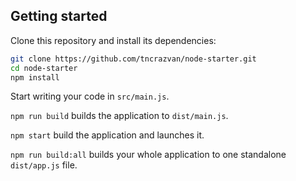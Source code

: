 ## Getting started

Clone this repository and install its dependencies:

```bash
git clone https://github.com/tncrazvan/node-starter.git
cd node-starter
npm install
```

Start writing your code in `src/main.js`.

`npm run build` builds the application to `dist/main.js`.

`npm start` build the application and launches it.

`npm run build:all` builds your whole application to one standalone `dist/app.js` file.
